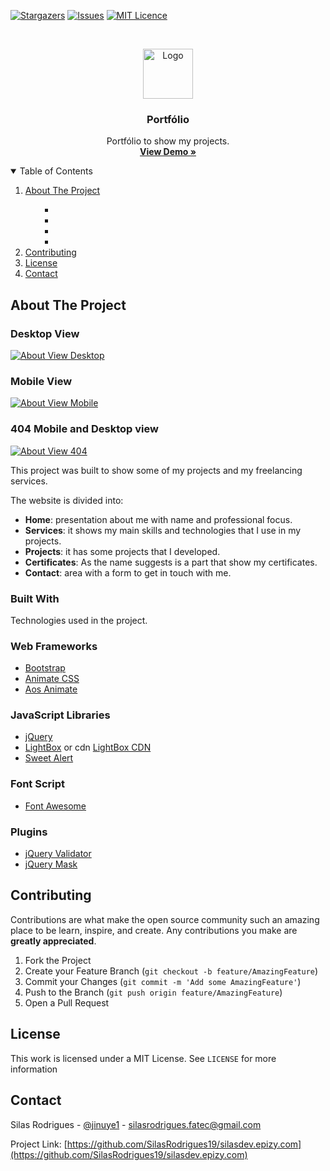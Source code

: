 [![Stargazers][stars-shield]][stars-url]
[![Issues][issues-shield]][issues-url]
[![MIT Licence][license-shield]][license-url]


<!-- PROJECT LOGO -->
<br />
<p align="center">
  <a href="http://silasdev.epizy.com">
    <img src="https://www.pngkit.com/png/full/143-1436083_computer-remix-big-image-png-clip-art-computer.png" alt="Logo" width="80" height="80">
  </a>

  <h3 align="center">Portfólio</h3>

  <p align="center">
    Portfólio to show my projects.
    <br />
    <a href="http://silasdev.epizy.com"><strong>View Demo »</strong></a>
    <br />
  </p>
</p>



<!-- TABLE OF CONTENTS -->
<details open="open">
  <summary>Table of Contents</summary>
  <ol>
    <li>
      <a href="#about-the-project">About The Project</a>
      <ul>
        <ul>
          <li><a href="#built-with"></a></li>
          <li><a href="#desktop-view"></a></li>
          <li><a href="#mobile-view"></a></li>
          <li><a href="#404-mobile-and-desktop-view"></a></li>
        </ul>
      </ul>
    </li>
    <li><a href="#contributing">Contributing</a></li>
    <li><a href="#license">License</a></li>
    <li><a href="#contact">Contact</a></li>
  </ol>
</details>



<!-- ABOUT THE PROJECT -->
## About The Project

### Desktop View
[![About View Desktop][product-screenshot]](http://silasdev.epizy.com)

### Mobile View
[![About View Mobile][product-screenshot2]](http://silasdev.epizy.com)

### 404 Mobile and Desktop view
[![About View 404][product-screenshot3]](http://silasdev.epizy.com/Example404)


This project was built to show some of my projects and my freelancing services.

The website is divided into:
* **Home**: presentation about me with name and professional focus.
* **Services**: it shows my main skills and technologies that I use in my projects.
* **Projects**: it has some projects that I developed.
* **Certificates**: As the name suggests is a part that show my certificates.
* **Contact**: area with a form to get in touch with me.

### Built With

Technologies used in the project.

### Web Frameworks
* [Bootstrap](https://getbootstrap.com)
* [Animate CSS](https://animate.style)
* [Aos Animate](https://michalsnik.github.io/aos/)

### JavaScript Libraries
* [jQuery](https://jquery.com)
* [LightBox](https://lokeshdhakar.com/projects/lightbox2/) or cdn [LightBox CDN](https://cdnjs.com/libraries/lightbox2)
* [Sweet Alert](https://sweetalert2.github.io)

### Font Script
* [Font Awesome](https://fontawesome.com)

### Plugins
* [jQuery Validator](https://jqueryvalidation.org)
* [jQuery Mask](https://igorescobar.github.io/jQuery-Mask-Plugin/docs.html)


<!-- CONTRIBUTING -->
## Contributing

Contributions are what make the open source community such an amazing place to be learn, inspire, and create. Any contributions you make are **greatly appreciated**.

1. Fork the Project
2. Create your Feature Branch (`git checkout -b feature/AmazingFeature`)
3. Commit your Changes (`git commit -m 'Add some AmazingFeature'`)
4. Push to the Branch (`git push origin feature/AmazingFeature`)
5. Open a Pull Request


<!-- LICENSE -->
## License

This work is licensed under a MIT License. See `LICENSE` for more information


<!-- CONTACT -->
## Contact

Silas Rodrigues - [@jinuye1](https://twitter.com/jinuye1) - silasrodrigues.fatec@gmail.com

Project Link: [https://github.com/SilasRodrigues19/silasdev.epizy.com](https://github.com/SilasRodrigues19/silasdev.epizy.com)


   <!-- MARKDOWN LINKS & IMAGES -->
<!-- https://www.markdownguide.org/basic-syntax/#reference-style-links -->
[contributors-shield]: https://img.shields.io/github/contributors/SilasRodrigues19/silasdev.epizy.com.svg?style=for-the-badge
[contributors-url]: https://github.com/SilasRodrigues19/silasdev.epizy.com/graphs/contributors
[forks-shield]: https://img.shields.io/github/forks/SilasRodrigues19/silasdev.epizy.com.svg?style=for-the-badge
[forks-url]: https://github.com/SilasRodrigues19/silasdev.epizy.com/network/members
[stars-shield]: https://img.shields.io/github/stars/SilasRodrigues19/silasdev.epizy.com.svg?style=for-the-badge
[stars-url]: https://github.com/SilasRodrigues19/silasdev.epizy.com/stargazers
[issues-shield]: https://img.shields.io/github/issues/SilasRodrigues19/silasdev.epizy.com.svg?style=for-the-badge
[issues-url]: https://github.com/SilasRodrigues19/silasdev.epizy.com/issues
[license-shield]: https://img.shields.io/github/license/SilasRodrigues19/silasdev.epizy.com.svg?style=for-the-badge
[license-url]: https://github.com/SilasRodrigues19/silasdev.epizy.com/blob/master/LICENSE
[product-screenshot]: https://github.com/SilasRodrigues19/silasdev.epizy.com/blob/master/assets/img/preview.gif
[product-screenshot2]: https://github.com/SilasRodrigues19/silasdev.epizy.com/blob/master/assets/img/preview2.gif
[product-screenshot3]: https://github.com/SilasRodrigues19/silasdev.epizy.com/blob/master/assets/img/preview3.gif


